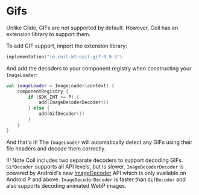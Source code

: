 # Gifs

Unlike Glide, GIFs are not supported by default. However, Coil has an extension library to support them.

To add GIF support, import the extension library:

```kotlin
implementation("io.coil-kt:coil-gif:0.9.5")
```

And add the decoders to your component registry when constructing your `ImageLoader`:

```kotlin
val imageLoader = ImageLoader(context) {
    componentRegistry {
        if (SDK_INT >= P) {
            add(ImageDecoderDecoder())
        } else {
            add(GifDecoder())
        }
    }
}
```

And that's it! The `ImageLoader` will automatically detect any GIFs using their file headers and decode them correctly.

!!! Note
    Coil includes two separate decoders to support decoding GIFs. `GifDecoder` supports all API levels, but is slower. `ImageDecoderDecoder` is powered by Android's new [ImageDecoder](https://developer.android.com/reference/android/graphics/ImageDecoder) API which is only available on Android P and above. `ImageDecoderDecoder` is faster than `GifDecoder` and also supports decoding animated WebP images.
